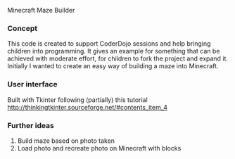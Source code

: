 Minecraft Maze Builder

### Concept
This code is created to support CoderDojo sessions and help bringing children into programming. It gives an example for something that can be achieved with moderate effort, for children to fork the project and expand it. Initially I wanted to create an easy way of building a maze into Minecraft.

### User interface
Built with Tkinter following (partially) this tutorial http://thinkingtkinter.sourceforge.net/#contents_item_4

### Further ideas
1. Build maze based on photo taken
2. Load photo and recreate photo on Minecraft with blocks


